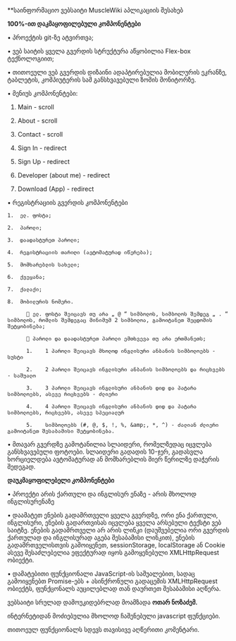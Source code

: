 **საინფორმაციო ვებსაიტი MuscleWiki აპლიკაციის შესახებ

**100%-ით დაკმაყოფილებული კომპონენტები**

•	პროექტის git-ზე ატვირთვა;

•	ვებ საიტის ყველა გვერდის სტრუქტურა აწყობილია Flex-box ტექნოლოგიით;

•	თითოეული ვებ გვერდის დიზაინი ადაპტირებულია მობილურის ეკრანზე, ტაბლეტის, კომპიუტერის სამ განსხვავებული ზომის მონიტორზე.

•	მენიუს კომპონენტები:
    
1.	Main - scroll
    
2.	About - scroll
   
3.	Contact - scroll
    
4.	Sign In - redirect
    
5.	Sign Up - redirect
    
6.	Developer (about me) - redirect
    
7.	Download (App)  - redirect

•	რეგისტრაციის გვერდის კომპონენტები

    1.	ელ. ფოსტა;

    2.	პაროლი;

    3.	დაადასტურეთ პაროლი;

    4.	რეგისტრაციის თარიღი (ავტომატურად იწერება);

    5.	მომხარებლის სახელი;

    6.	ქვეყანა;

    7.	ქალაქი;

    8.	მობილურის ნომერი.

          	ელ. ფოსტა შეიცავს თუ არა „ @ “ სიმბოლოს, სიმბოლოს შემდეგ „ . “ სიმბოლოს, რომლის შემდეგაც მინიმუმ 2 სიმბოლოა, გამოიტანეთ შეცდომის შეტყობინება;

          	პაროლი და დაადასტურეთ პაროლი ემთხვევა თუ არა ერთმანეთს;

          1.	1 პაროლი შეიცავს მხოლოდ ინგლისური ანბანის სიმბოლოებს - სუსტი

          2.	2 პაროლი შეიცავს ინგლისური ანბანის სიმბოლოებს და რიცხვებს - საშუალო

          3.	3 პაროლი შეიცავს ინგლისური ანბანის დიდ და პატარა სიმბოლოებს, ასევე რიცხვებს - ძლიერი

          4.	4 პაროლი შეიცავს ინგლისური ანბანის დიდ და პატარა სიმბოლოებს, რიცხვებს, ასევე სპეციალურ

          5.	სიმბოლოებს (#, @, $, !, %, &amp;, *, ^) - ძალიან ძლიერი გამოიტანეთ შესაბამისი შეტყობინება.

•	მთავარ გვერდზე გამოტანილია სლაიდერი, რომელზედაც იცვლება განსხვავებული ფოტოები. სლაიდერი გადადის 10-ჯერ, გადასვლა ხორციელდება ავტომატურად ან მომხარებლის 
მიერ წერილზე დაჭერის შედეგად.





 **დაუკმაყოფილებელი კომპონენტები**

•	პროექტი არის ქართული და ინგლისურ ენაზე - არის მხოლოდ ინგლისურენაზე



•	დაამატეთ ენების გადამრთველი ყველა გვერდზე, ორი ენა ქართული, ინგლისური, ენების გადართვისას იცვლება ყველა არსებული ტექსტი ვებ საიტზე. ენების გადამრთველი არ 
არის ლინკი (დაუშვებელია ორი გვერდის ქართულად და ინგლისურად აგება შესაბამისი ლინკით), ენების გადამრთველისთვის გამოიყენეთ, sessionStorage, localStorage ან Cookie 
ასევე შესაძლებელია ეფექტურად იყოს გამოყენებული XMLHttpRequest ობიექტი.


•	დამატებითი ფუნქციონალი JavaScript-ის საშუალებით, სადაც გამოიყენებთ Promise-ებს + ასინქრონული გადაცემის XMLHttpRequest ობიექტს, ფუნქცონალს აუცილებლად თან 
დაურთეთ შესაბამისი აღწერა.



ვებსაიტი სრულად დამოუკიდებრლად მოამზადა **ოთარ ნოზაძემ.**

ინტერნეტიდან მოძიებულია მხოლოდ ჩაშენებული javascript ფუნქციები. 

თითოეულ ფუნქციონალს სდევს თავისივე აღწერითი კომენტარი.
